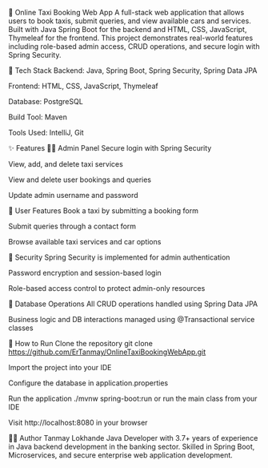 🚕 Online Taxi Booking Web App
A full-stack web application that allows users to book taxis, submit queries, and view available cars and services. Built with Java Spring Boot for the backend and HTML, CSS, JavaScript, Thymeleaf for the frontend. This project demonstrates real-world features including role-based admin access, CRUD operations, and secure login with Spring Security.

🔧 Tech Stack
Backend: Java, Spring Boot, Spring Security, Spring Data JPA

Frontend: HTML, CSS, JavaScript, Thymeleaf

Database: PostgreSQL

Build Tool: Maven

Tools Used: IntelliJ, Git

✨ Features
🧑‍💼 Admin Panel
Secure login with Spring Security

View, add, and delete taxi services

View and delete user bookings and queries

Update admin username and password

🚖 User Features
Book a taxi by submitting a booking form

Submit queries through a contact form

Browse available taxi services and car options

🔐 Security
Spring Security is implemented for admin authentication

Password encryption and session-based login

Role-based access control to protect admin-only resources

💾 Database Operations
All CRUD operations handled using Spring Data JPA

Business logic and DB interactions managed using @Transactional service classes

🚀 How to Run
Clone the repository
git clone https://github.com/ErTanmay/OnlineTaxiBookingWebApp.git

Import the project into your IDE

Configure the database in application.properties

Run the application
./mvnw spring-boot:run or run the main class from your IDE

Visit http://localhost:8080 in your browser

🙋‍♂️ Author
Tanmay Lokhande
Java Developer with 3.7+ years of experience in Java backend development in the banking sector.
Skilled in Spring Boot, Microservices, and secure enterprise web application development.
